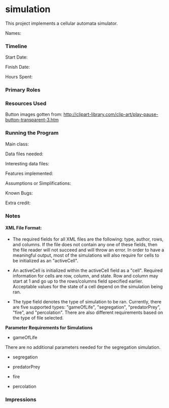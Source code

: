 simulation
====

This project implements a cellular automata simulator.

Names:

### Timeline

Start Date: 

Finish Date: 

Hours Spent:

### Primary Roles


### Resources Used
Button images gotten from: http://clipart-library.com/clip-art/play-pause-button-transparent-3.htm

### Running the Program

Main class:

Data files needed: 

Interesting data files:

Features implemented:

Assumptions or Simplifications:

Known Bugs:

Extra credit:

### Notes
#### XML File Format:
* The required fields for all XML files are the following: type, author, rows, and columns. If the file does not contain
any one of these fields, then the file reader will not succeed and will throw an error. In order to have a meaningful output, 
most of the simulations will also require for cells to be initialized as an "activeCell". 

* An activeCell is initialized within the activeCell field as a "cell". Required information for cells are row, column, 
and state. Row and column may start at 1 and go up to the rows/columns field specified earlier. 
Acceptable values for the state of a cell depend on the simulation being ran. 

* The type field denotes the type of simulation to be ran. Currently, there are five supported types: 
"gameOfLife", "segregation", "predatorPrey", "fire", and "percolation". There are also different requirements based on 
the type of file selected. 

**Parameter Requirements for Simulations**
* gameOfLife

There are no additional parameters needed for the segregation simulation. 
* segregation


* predatorPrey


* fire


* percolation


### Impressions


